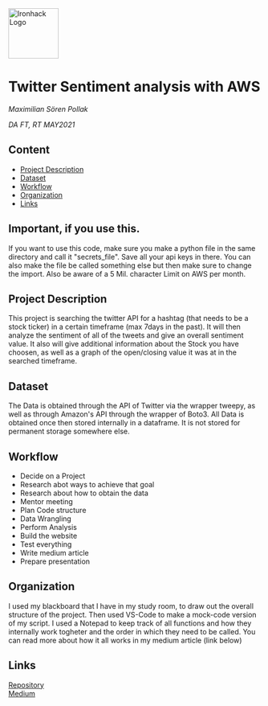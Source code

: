 <img src="https://bit.ly/2VnXWr2" alt="Ironhack Logo" width="100"/>

# Twitter Sentiment analysis with AWS
*Maximilian Sören Pollak*

*DA FT, RT MAY2021*

## Content
- [Project Description](#project-description)
- [Dataset](#dataset)
- [Workflow](#workflow)
- [Organization](#organization)
- [Links](#links)

## Important, if you use this.

If you want to use this code, make sure you make a python file in the same directory and call it "secrets_file".
Save all your api keys in there. You can also make the file be called something else but then make sure to change the import.
Also be aware of a 5 Mil. character Limit on AWS per month.

## Project Description
This project is searching the twitter API for a hashtag (that needs to be a stock ticker) in a certain timeframe (max 7days in the past).
It will then analyze the sentiment of all of the tweets and give an overall sentiment value.
It also will give additional information about the Stock you have choosen, as well as a graph of the open/closing value it was at in the searched timeframe.


## Dataset
The Data is obtained through the API of Twitter via the wrapper tweepy, as well as through Amazon's API through the wrapper of Boto3.
All Data is obtained once then stored internally in a dataframe. It is not stored for permanent storage somewhere else.


## Workflow
- Decide on a Project
- Research abot ways to achieve that goal
- Research about how to obtain the data
- Mentor meeting
- Plan Code structure
- Data Wrangling
- Perform Analysis
- Build the website
- Test everything
- Write medium article
- Prepare presentation

## Organization
I used my blackboard that I have in my study room, to draw out the overall structure of the project.
Then used VS-Code to make a mock-code version of my script.
I used a Notepad to keep track of all functions and how they internally work togheter and the order in which they need to be called.
You can read more about how it all works in my medium article (link below)

## Links
[Repository](https://github.com/MaximilianSoeren/Project-Week-2-Barcelona)  
[Medium](https://medium.com/@pollakmaximilian/a-simple-sentiment-analysis-of-tweets-containing-with-the-help-of-aws-tweepy-7bc2e17a0c6f?source=friends_link&sk=null)


